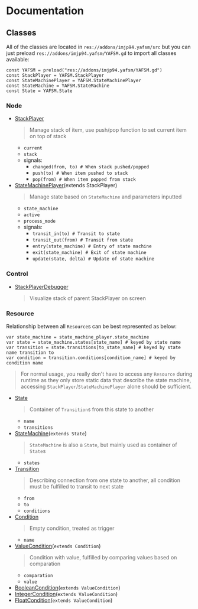 # Documentation

## Classes

All of the classes are located in `res://addons/imjp94.yafsm/src` but you can just preload `res://addons/imjp94.yafsm/YAFSM.gd` to import all classes available:

```gdscript
const YAFSM = preload("res://addons/imjp94.yafsm/YAFSM.gd")
const StackPlayer = YAFSM.StackPlayer
const StateMachinePlayer = YAFSM.StateMachinePlayer
const StateMachine = YAFSM.StateMachine
const State = YAFSM.State
```

### Node

- [StackPlayer](src/StackPlayer.gd)
  > Manage stack of item, use push/pop function to set current item on top of stack
  - `current`
  - `stack`
  - signals:
    - `changed(from, to) # When stack pushed/popped`
    - `push(to) # When item pushed to stack`
    - `pop(from) # When item popped from stack`
- [StateMachinePlayer](src/StateMachinePlayer.gd)(extends StackPlayer)
  > Manage state based on `StateMachine` and parameters inputted
  - `state_machine`
  - `active`
  - `process_mode`
  - signals:
    - `transit_in(to) # Transit to state`
    - `transit_out(from) # Transit from state`
    - `entry(state_machine) # Entry of state machine`
    - `exit(state_machine) # Exit of state machine`
    - `update(state, delta) # Update of state machine`

### Control

- [StackPlayerDebugger](src/debugger/StackPlayerDebugger.gd)
  > Visualize stack of parent StackPlayer on screen

### Resource

Relationship between all `Resource`s can be best represented as below:

```gdscript
var state_machine = state_machine_player.state_machine
var state = state_machine.states[state_name] # keyed by state name
var transition = state.transitions[to_state_name] # keyed by state name transition to
var condition = transition.conditions[condition_name] # keyed by condition name
```

> For normal usage, you really don't have to access any `Resource` during runtime as they only store static data that describe the state machine, accessing `StackPlayer`/`StateMachinePlayer` alone should be sufficient.

- [State](src/states/State.gd)
  > Container of `Transition`s from this state to another
  - `name`
  - `transitions`
- [StateMachine](src/states/StateMachine.gd)(`extends State`)
  > `StateMachine` is also a `State`, but mainly used as container of `State`s
  - `states`
- [Transition](src/transitions/Transition.gd)
  > Describing connection from one state to another, all condition must be fulfilled to transit to next state
  - `from`
  - `to`
  - `conditions`
- [Condition](src/conditions/Condition.gd)
  > Empty condition, treated as trigger
  - `name`
- [ValueCondition](src/conditions/ValueCondition.gd)(`extends Condition`)
  > Condition with value, fulfilled by comparing values based on comparation
  - `comparation`
  - `value`
- [BooleanCondition](src/conditions/BooleanCondition.gd)(`extends ValueCondition`)
- [IntegerCondition](src/conditions/IntegerCondition.gd)(`extends ValueCondition`)
- [FloatCondition](src/conditions/FloatCondition.gd)(`extends ValueCondition`)
